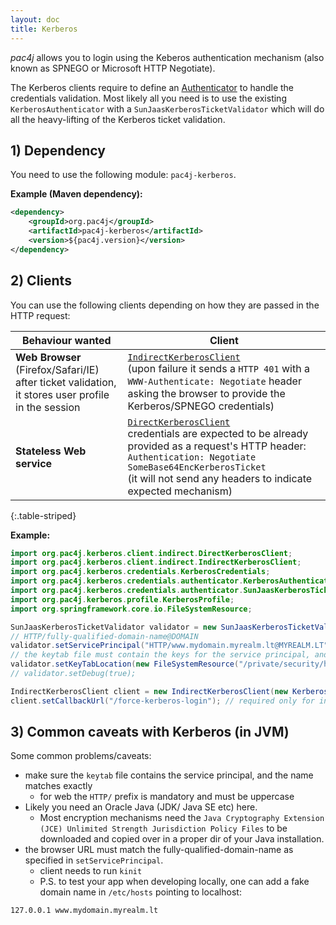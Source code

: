 ```yaml
---
layout: doc
title: Kerberos
---
```


*pac4j* allows you to login using the Keberos authentication mechanism (also known as SPNEGO or Microsoft HTTP Negotiate).

The Kerberos clients require to define an [Authenticator](../authenticators.html) to handle the credentials validation.
 Most likely all you need is to use the existing `KerberosAuthenticator` with a `SunJaasKerberosTicketValidator` which will do all the heavy-lifting of the Kerberos ticket validation.

## 1) Dependency

You need to use the following module: `pac4j-kerberos`.

**Example (Maven dependency):**

```xml
<dependency>
    <groupId>org.pac4j</groupId>
    <artifactId>pac4j-kerberos</artifactId>
    <version>${pac4j.version}</version>
</dependency>
```

## 2) Clients

You can use the following clients depending on how they are passed in the HTTP request:

| Behaviour wanted | Client |
|-------------|--------|
| **Web Browser** (Firefox/Safari/IE)<br/> after ticket validation, it stores user profile in the session| [`IndirectKerberosClient`](https://github.com/pac4j/pac4j/blob/master/pac4j-kerberos/src/main/java/org/pac4j/kerberos/client/indirect/IndirectKerberosClient.java)<br>(upon failure it sends a `HTTP 401` with a `WWW-Authenticate: Negotiate` header asking the browser to provide the Kerberos/SPNEGO credentials) |
| **Stateless Web service** | [`DirectKerberosClient`](https://github.com/pac4j/pac4j/blob/master/pac4j-kerberos/src/main/java/org/pac4j/kerberos/client/indirect/IndirectKerberosClient.java) <br/>credentials are expected to be already provided as a request's HTTP header:<br/>`Authentication: Negotiate SomeBase64EncKerberosTicket`<br/> (it will not send any headers to indicate expected mechanism) |
{:.table-striped}

**Example:**

```java
import org.pac4j.kerberos.client.indirect.DirectKerberosClient;
import org.pac4j.kerberos.client.indirect.IndirectKerberosClient;
import org.pac4j.kerberos.credentials.KerberosCredentials;
import org.pac4j.kerberos.credentials.authenticator.KerberosAuthenticator;
import org.pac4j.kerberos.credentials.authenticator.SunJaasKerberosTicketValidator;
import org.pac4j.kerberos.profile.KerberosProfile;
import org.springframework.core.io.FileSystemResource;

SunJaasKerberosTicketValidator validator = new SunJaasKerberosTicketValidator();
// HTTP/fully-qualified-domain-name@DOMAIN
validator.setServicePrincipal("HTTP/www.mydomain.myrealm.lt@MYREALM.LT");
// the keytab file must contain the keys for the service principal, and should be protected
validator.setKeyTabLocation(new FileSystemResource("/private/security/http-keytab"));
// validator.setDebug(true);

IndirectKerberosClient client = new IndirectKerberosClient(new KerberosAuthenticator(validator));
client.setCallbackUrl("/force-kerberos-login"); // required only for indirect client
```

## 3) Common caveats with Kerberos (in JVM)

Some common problems/caveats:
- make sure the `keytab` file contains the service principal, and the name matches exactly
  * for web the `HTTP/` prefix is mandatory and must be uppercase
- Likely you need an Oracle Java (JDK/ Java SE etc) here.
  * Most encryption mechanisms need the `Java Cryptography Extension (JCE) Unlimited Strength Jurisdiction Policy Files` to be downloaded and copied over in a proper dir of your Java installation.
- the browser URL must match the fully-qualified-domain-name as specified in `setServicePrincipal`.
  * client needs to run `kinit`
  * P.S. to test your app when developing locally, one can add a fake domain name in `/etc/hosts` pointing to localhost:
```
127.0.0.1 www.mydomain.myrealm.lt
```
